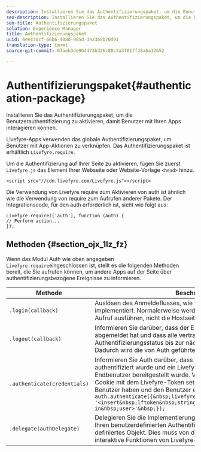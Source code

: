 ```yaml
---
description: Installieren Sie das Authentifizierungspaket, um die Benutzerauthentifizierung zu aktivieren, damit Benutzer mit Ihren Apps interagieren können.
seo-description: Installieren Sie das Authentifizierungspaket, um die Benutzerauthentifizierung zu aktivieren, damit Benutzer mit Ihren Apps interagieren können.
seo-title: Authentifizierungspaket
solution: Experience Manager
title: Authentifizierungspaket
uuid: 4eec30cf-66b6-408d-985d-3e23b8b70d01
translation-type: tm+mt
source-git-commit: 67aeb3de964473b326c88c3a3f81ff48a6a12652

---
```



# Authentifizierungspaket{#authentication-package}

Installieren Sie das Authentifizierungspaket, um die Benutzerauthentifizierung zu aktivieren, damit Benutzer mit Ihren Apps interagieren können.

Livefyre-Apps verwenden das globale Authentifizierungspaket, um Benutzer mit App-Aktionen zu verknüpfen. Das Authentifizierungspaket ist erhältlich `Livefyre.require`.

Um die Authentifizierung auf Ihrer Seite zu aktivieren, fügen Sie zuerst `Livefyre.js` das Element Ihrer Webseite oder Website-Vorlage `<head>` hinzu.

```
<script src="//cdn.livefyre.com/Livefyre.js"></script>
```

Die Verwendung von Livefyre.require zum Aktivieren von auth ist ähnlich wie die Verwendung von require zum Aufrufen anderer Pakete. Der Integrationscode, für den auth erforderlich ist, sieht wie folgt aus:

```
Livefyre.require(['auth'], function (auth) {  
// Perform action... 
});
```

## Methoden {#section_ojx_1lz_fz}

Wenn das Modul Auth wie oben angegeben `Livefyre.require`eingeschlossen ist, stellt es die folgenden Methoden bereit, die Sie aufrufen können, um andere Apps auf der Seite über authentifizierungsbezogene Ereignisse zu informieren.

| Methode | Beschreibung |
|--- |--- |
| `.login(callback)` | Auslösen des Anmeldeflusses, wie vom registrierten AuthDelegate implementiert. Normalerweise werden nur auth-fähige Apps diesen Aufruf ausführen, nicht die Hostseite selbst. |
| `.logout(callback)` | Informieren Sie darüber, dass der Endbenutzer sich auf externe Weise abgemeldet hat und dass alle vertrauenden Apps ihren Authentifizierungsstatus bis zur nächsten Anmeldung löschen sollten. Dadurch wird die von Auth geführte interne Sitzung gelöscht. |
| `.authenticate(credentials)` | Informieren Sie Auth darüber, dass ein Benutzer auf externe Weise authentifiziert wurde und ein Livefyre-Authentifizierungstoken für den Endbenutzer bereitgestellt wurde. Verwenden Sie dies, wenn Sie ein Cookie mit dem Livefyre-Token setzen oder ein Token für den Benutzer haben und den Benutzer explizit anmelden möchten. Beispiel: <br>`auth.authenticate({&nbsp;livefyre:&nbsp;`<br>`'<insert&nbsp;lftoken&nbsp;string&nbsp;for&nbsp;newly&nbsp;logged-in&nbsp;user>'&nbsp;});` |
| `.delegate(authDelegate)` | Delegieren Sie die Implementierungsdetails der Authentifizierung (z. B. Ihren benutzerdefinierten Authentifizierungsfluss) an ein von Ihnen definiertes Objekt. Dies muss von der Hostseite aufgerufen werden, um interaktive Funktionen von Livefyre-Apps zu aktivieren. |

